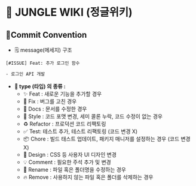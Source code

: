 # 📕 JUNGLE WIKI (정글위키)

## 🤝Commit Convention
- 🗒️ message(메세지) 구조

```bash
[#ISSUE] Feat: 추가 로그인 함수

- 로그인 API 개발
```

- **🔖 type (타입) 의 종류 :**
    - ✨ Feat : 새로운 기능을 추가할 경우
    - 🐛 Fix : 버그를 고친 경우
    - 📝 Docs : 문서를 수정한 경우
    - 🎨 Style : 코드 포맷 변경, 세미 콜론 누락, 코드 수정이 없는 경우
    - ♻️ Refactor : 프로덕션 코드 리팩토링
    - ✅ Test: 테스트 추가, 테스트 리팩토링 (코드 변경 X)
    - 📦 Chore : 빌드 태스트 업데이트, 패키지 매니저를 설정하는 경우 (코드 변경 X)
    - 💄 Design : CSS 등 사용자 UI 디자인 변경
    - 💡 Comment : 필요한 주석 추가 및 변경
    - 🚚 Rename : 파일 혹은 폴더명을 수정하는 경우
    - 🔥 Remove : 사용하지 않는 파일 혹은 폴더를 삭제하는 경우